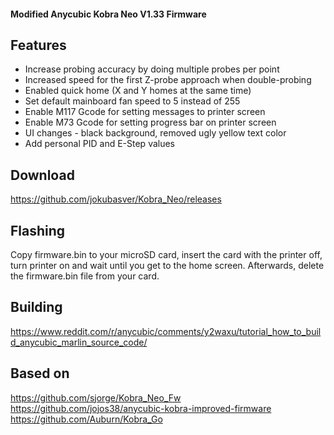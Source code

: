 #### Modified Anycubic Kobra Neo V1.33 Firmware

## Features
- Increase probing accuracy by doing multiple probes per point
- Increased speed for the first Z-probe approach when double-probing
- Enabled quick home (X and Y homes at the same time)
- Set default mainboard fan speed to 5 instead of 255
- Enable M117 Gcode for setting messages to printer screen
- Enable M73 Gcode for setting progress bar on printer screen
- UI changes - black background, removed ugly yellow text color
- Add personal PID and E-Step values

## Download
https://github.com/jokubasver/Kobra_Neo/releases

## Flashing
Copy firmware.bin to your microSD card, insert the card with the printer off, turn printer on and wait until you get to the home screen. Afterwards, delete the firmware.bin file from your card.

## Building
https://www.reddit.com/r/anycubic/comments/y2waxu/tutorial_how_to_build_anycubic_marlin_source_code/

## Based on
https://github.com/sjorge/Kobra_Neo_Fw
https://github.com/jojos38/anycubic-kobra-improved-firmware
https://github.com/Auburn/Kobra_Go
